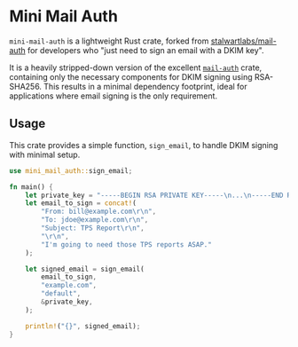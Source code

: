 # Mini Mail Auth

`mini-mail-auth` is a lightweight Rust crate, forked from 
[stalwartlabs/mail-auth](https://github.com/stalwartlabs/mail-auth) 
for developers who "just need to sign an email with a DKIM key".

It is a heavily stripped-down version of the excellent [`mail-auth`](https://crates.io/crates/mail-auth) crate, 
containing only the necessary components for DKIM signing using RSA-SHA256. This results in a minimal 
dependency footprint, ideal for applications where email signing is the only requirement.

## Usage

This crate provides a simple function, `sign_email`, to handle DKIM signing with minimal setup.

```rust
use mini_mail_auth::sign_email;

fn main() {
    let private_key = "-----BEGIN RSA PRIVATE KEY-----\n...\n-----END RSA PRIVATE KEY-----".to_string();
    let email_to_sign = concat!(
        "From: bill@example.com\r\n",
        "To: jdoe@example.com\r\n",
        "Subject: TPS Report\r\n",
        "\r\n",
        "I'm going to need those TPS reports ASAP."
    );

    let signed_email = sign_email(
        email_to_sign,
        "example.com",
        "default",
        &private_key,
    );

    println!("{}", signed_email);
}
```
